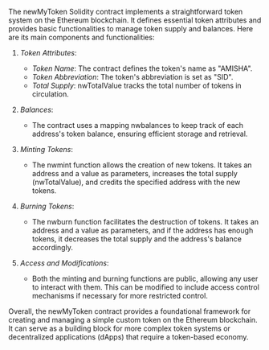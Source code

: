 The newMyToken Solidity contract implements a straightforward token system on the Ethereum blockchain. It defines essential token attributes and provides basic functionalities to manage token supply and balances. Here are its main components and functionalities:

1. *Token Attributes*:
   - *Token Name*: The contract defines the token's name as "AMISHA".
   - *Token Abbreviation*: The token's abbreviation is set as "SID".
   - *Total Supply*: nwTotalValue tracks the total number of tokens in circulation.

2. *Balances*:
   - The contract uses a mapping nwbalances to keep track of each address's token balance, ensuring efficient storage and retrieval.

3. *Minting Tokens*:
   - The nwmint function allows the creation of new tokens. It takes an address and a value as parameters, increases the total supply (nwTotalValue), and credits the specified address with the new tokens.

4. *Burning Tokens*:
   - The nwburn function facilitates the destruction of tokens. It takes an address and a value as parameters, and if the address has enough tokens, it decreases the total supply and the address's balance accordingly.

5. *Access and Modifications*:
   - Both the minting and burning functions are public, allowing any user to interact with them. This can be modified to include access control mechanisms if necessary for more restricted control.

Overall, the newMyToken contract provides a foundational framework for creating and managing a simple custom token on the Ethereum blockchain. It can serve as a building block for more complex token systems or decentralized applications (dApps) that require a token-based economy.
